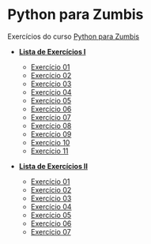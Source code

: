# Python para Zumbis
Exercícios do curso [Python para Zumbis](http://pycursos.com/python-para-zumbis/)

- **[Lista de Exercícios I](./list-01/lista_de_exercicios_01_python_para_zumbis.pdf)**
    - [Exercício 01](./list-01/class-01-resolved-ftonato-ademilson-flores-tonato.py)
    - [Exercício 02](./list-01/class-02-resolved-ftonato-ademilson-flores-tonato.py)
    - [Exercício 03](./list-01/class-03-resolved-ftonato-ademilson-flores-tonato.py)
    - [Exercício 04](./list-01/class-04-resolved-ftonato-ademilson-flores-tonato.py)
    - [Exercício 05](./list-01/class-05-resolved-ftonato-ademilson-flores-tonato.py)
    - [Exercício 06](./list-01/class-06-resolved-ftonato-ademilson-flores-tonato.py)
    - [Exercício 07](./list-01/class-07-resolved-ftonato-ademilson-flores-tonato.py)
    - [Exercício 08](./list-01/class-08-resolved-ftonato-ademilson-flores-tonato.py)
    - [Exercício 09](./list-01/class-09-resolved-ftonato-ademilson-flores-tonato.py)
    - [Exercício 10](./list-01/class-10-resolved-ftonato-ademilson-flores-tonato.py)
    - [Exercício 11](./list-01/class-11-resolved-ftonato-ademilson-flores-tonato.py)

- **[Lista de Exercícios II](./list-02/lista_de_exercicios_02_python_para_zumbis.pdf)**
    - [Exercício 01](./list-02/class-01-resolved-ftonato-ademilson-flores-tonato.py)
    - [Exercício 02](./list-02/class-02-resolved-ftonato-ademilson-flores-tonato.py)
    - [Exercício 03](./list-02/class-03-resolved-ftonato-ademilson-flores-tonato.py)
    - [Exercício 04](./list-02/class-04-resolved-ftonato-ademilson-flores-tonato.py)
    - [Exercício 05](./list-02/class-05-resolved-ftonato-ademilson-flores-tonato.py)
    - [Exercício 06](./list-02/class-06-resolved-ftonato-ademilson-flores-tonato.py)
    - [Exercício 07](./list-02/class-07-resolved-ftonato-ademilson-flores-tonato.py)
